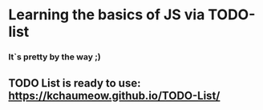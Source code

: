 # Learning the basics of JS via TODO-list
### It`s pretty by the way ;)
## TODO List is ready to use: https://kchaumeow.github.io/TODO-List/
